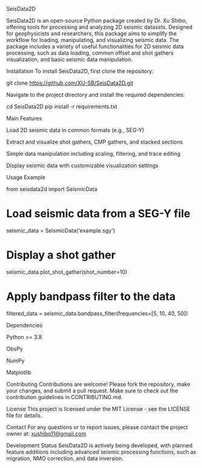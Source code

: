 SeisData2D

SeisData2D is an open-source Python package created by Dr. Xu Shibo, offering tools for processing and analyzing 2D seismic datasets. Designed for geophysicists and researchers, this package aims to simplify the workflow for loading, manipulating, and visualizing seismic data. The package includes a variety of useful functionalities for 2D seismic data processing, such as data loading, common offset and shot gathers visualization, and basic seismic data manipulation.

Installation
To install SeisData2D, first clone the repository:

 git clone https://github.com/XU-SB/SeisData2D.git

Navigate to the project directory and install the required dependencies:

cd SeisData2D
pip install -r requirements.txt

Main Features

Load 2D seismic data in common formats (e.g., SEG-Y)

Extract and visualize shot gathers, CMP gathers, and stacked sections

Simple data manipulation including scaling, filtering, and trace editing

Display seismic data with customizable visualization settings

Usage Example

from seisdata2d import SeismicData

# Load seismic data from a SEG-Y file
seismic_data = SeismicData('example.sgy')

# Display a shot gather
seismic_data.plot_shot_gather(shot_number=10)

# Apply bandpass filter to the data
filtered_data = seismic_data.bandpass_filter(frequencies=[5, 10, 40, 50])

Dependencies

Python >= 3.8

ObsPy

NumPy

Matplotlib

Contributing
Contributions are welcome! Please fork the repository, make your changes, and submit a pull request. Make sure to check out the contribution guidelines in CONTRIBUTING.md.

License
This project is licensed under the MIT License - see the LICENSE file for details.

Contact
For any questions or to report issues, please contact the project owner at: xushibo11@gmail.com

Development Status
SeisData2D is actively being developed, with planned feature additions including advanced seismic processing functions, such as migration, NMO correction, and data inversion.

